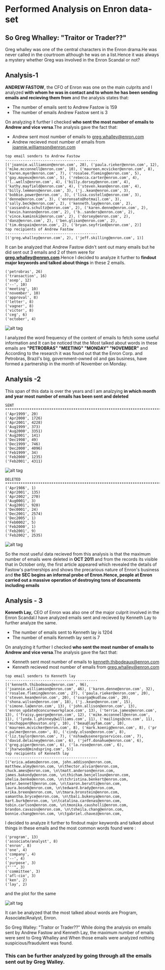 # Performed Analysis on Enron data-set

## So Greg Whalley: "Traitor or Trader??"

Greg whalley was one of the central characters in the Enron drama.He was never called in the courtroom although he was on a list.Hence it was always a mystery whether Greg was involved in the Enron Scandal or not?

## Analysis-1

**ANDREW FASTOW**, the CFO of Enron was one on the main culprits and I analyzed **with whom he was in contact and to whom he has been sending emails and recieving them from** and the analysis states that:

- The number of emails sent to Andrew Fastow is 159
- The number of emails Andrew Fastow sent is 3

On analyzing it further I checked **who sent the most number of emails to Andrew and vice versa**.The analysis gave the fact that:

- Andrew sent most number of emails to greg.whalley@enron.com
- Andrew recieved most number of emails from joannie.williamson@enron.com

```
top email senders to Andrew Fastow 
------------------------------------------
[('joannie.williamson@enron.com', 28), ('paula.rieker@enron.com', 12), ('mike.mcconnell@enron.com', 10), ('maureen.mcvicker@enron.com', 8), ('karen.myer@enron.com', 7), ('rosalee.fleming@enron.com', 5), ('gay.mayeux@enron.com', 5), ('rebecca.carter@enron.com', 4), ('l..wells@enron.com', 4), ('billy.dorsey@enron.com', 4), ('kathy.mayfield@enron.com', 4), ('steven.kean@enron.com', 4), ('billy.lemmons@enron.com', 3), ('j..kean@enron.com', 3), ('bobbie.power@enron.com', 3), ('lisa.costello@enron.com', 3), ('denne@enron.com', 3), ('enronsato@hotmail.com', 3), ('sally.beck@enron.com', 2), ('kenneth.lay@enron.com', 2), ('cassandra.schultz@enron.com', 2), ('karen.denne@enron.com', 2), ('kevin.hannon@enron.com', 2), ('b..sanders@enron.com', 2), ('vince.kaminski@enron.com', 2), ('dorsey@enron.com', 2), ('danz@enron.com', 2), ('ben.glisan@enron.com', 2), ('tim.despain@enron.com', 2), ('bryan.seyfried@enron.com', 2)]
top recipients of Andrew Fastow 
------------------------------------------
[('greg.whalley@enron.com', 2), ('jeff.skilling@enron.com', 1)]
```

It can be analyzed that Andrew Fastow didn't sent out many emails but he did sent out 3 emails and 2 of them were for **greg.whalley@enron.com**.Hence I decided to analyze it further to **findout major keywords and talked about things** in these 2 emails.

```
('petrobras', 26)
('transaction', 16)
('asep', 12)
('--', 10)
('meeting', 10)
('november', 10)
('approval', 8)
('letter', 8)
('vagner', 8)
('victor', 8)
('ceg', 6)
('october', 4)
```

![alt tag](https://github.com/ruchigupta19/Gupta_Ruchi_Spring2017/blob/master/midterm/Question1/Output/word-freequency_graph.PNG)


I analyzed the word frequency of the content of emails to fetch some useful information and It can be noticed that the Most talked about words in these emails are **"PETROBRAS" "MEETING" "MONDAY" "NOVEMBER"** and According to the research it was found out that the Enron Corp. and Petrobras, Brazil's big, government-owned oil and gas business, have formed a partnership in the month of November on Monday.

## Analysis -2 

This span of this data is over the years and I am analzying **in which month and year most number of emails has been sent and deleted**

```
SENT
*****************************************************************************
('Apr1999', 20)
('Apr2000', 1726)
('Apr2001', 4228)
('Aug1999', 373)
('Aug2000', 3351)
('Aug2001', 141)
('Dec1998', 49)
('Dec1999', 746)
('Dec2000', 4096)
('Feb1999', 34)
('Feb2000', 1235)
('Feb2001', 4311)
```

![alt tag](https://github.com/ruchigupta19/Gupta_Ruchi_Spring2017/blob/master/midterm/Question1/Output/Frequency_sent_emails.PNG)

```
DELETED
*****************************************************************************
('Apr1986', 1)
('Apr2001', 135)
('Apr2002', 270)
('Aug0001', 3)
('Aug2001', 920)
('Dec0001', 24)
('Dec2001', 2574)
('Dec2005', 1)
('Feb0002', 5)
('Feb2000', 1)
('Feb2001', 9)
('Feb2002', 2535)
```

![alt tag](https://github.com/ruchigupta19/Gupta_Ruchi_Spring2017/blob/master/midterm/Question1/Output/Frequency_deleted_emails.PNG)


So the most useful data recieved from this analysis is that the maximum number of emails were deleted in **OCT 2011** and from the records its visible that in October only, the first article appeared which revealed the details of Fastow's partnerships and shows the precarious nature of Enron's business and **the SEC begins an informal probe of Enron.Hence, people at Enron carried out a massive operation of destroying tons of documents including emails**

## Analysis - 3

**Kenneth Lay,** CEO of Enron was also one of the major culprit involved in the Enron Scandal.I have analyzed emails sent and recieved by Kenneth Lay to further analyze the same.

- The number of emails sent to Kenneth lay is 1204
- The number of emails Kenneth lay sent is 7

On analyzing it further I checked **who sent the most number of emails to Andrew and vice versa**.The analysis gave the fact that:

- Kenneth sent most number of emails to kenneth.thibodeaux@enron.com
- Kenneth recieved most number of emails from greg.whalley@enron.com

```
top email senders to Kenneth lay 
------------------------------------------
[('kenneth.thibodeaux@enron.com', 96), ('joannie.williamson@enron.com', 46), ('karen.denne@enron.com', 32), ('rosalee.fleming@enron.com', 27), ('paula.rieker@enron.com', 20), ('steven.kean@enron.com', 20), ('svarga@kudlow.com', 20), ('shona.wilson@enron.com', 18), ('j..kean@enron.com', 15), ('simone.la@enron.com', 13), ('john.allison@enron.com', 13), ('enron_update@concureworkplace.com', 13), ('terrie.james@enron.com', 13), ('fraisy.george@enron.com', 12), ('mike.mcconnell@enron.com', 11), ('lynda.l.phinney@williams.com', 11), ('mailings@cnn.com', 11), ('mschopper@houston.org', 10), ('beau@layfam.com', 10), ('maureen.mcvicker@enron.com', 8), ('mark.koenig@enron.com', 8), ('pr <.palmer@enron.com>', 8), ('cindy.olson@enron.com', 8), ('liz.taylor@enron.com', 7), ('nshaw@usenergyservices.com', 7), ('david.delainey@enron.com', 6), ('jeff.donahue@enron.com', 6), ('greg.piper@enron.com', 6), ('la.rose@enron.com', 6), ('jharwood@mindspring.com', 5)]
top recipients of Kenneth lay 
------------------------------------------
[("erica.adams@enron.com, john.addison@enron.com, matthew.almy@enron.com, \n\thector.alviar@enron.com, chuck.ames@enron.com, \n\tmatt.anderson@enron.com, james.bakondy@enron.com, \n\thicham.benjelloun@enron.com, shelia.benke@enron.com, \n\tchristina.benkert@enron.com, peter.bennett@enron.com, \n\taaron.berutti@enron.com, laura.bosek@enron.com, \n\tedward.brady@enron.com, erika.breen@enron.com, \n\tmara.bronstein@enron.com, samantha.bryce@enron.com, \n\tbali.bukenya@enron.com, bart.burk@enron.com, \n\tcatalina.cardenas@enron.com, tobin.carlson@enron.com, \n\tmonika.causholli@enron.com, brandon.cavazos@enron.com, \n\tsheila.chang@enron.com, bonnie.chang@enron.com, \n\tgabriel.chavez@enron.com,
```
I decided to analyze it further to findout major keywords and talked about things in these emails and the most common words found were :

```
('program', 13)
('associate/analyst', 8)
('enron', 8)
('one', 4)
('company', 4)
('--', 4)
('purpose', 3)
("''", 3)
('committee', 3)
('afl-cio', 3)
('ken', 2)
('lay', 2)
```
and the plot for the same

![alt tag](https://github.com/ruchigupta19/Gupta_Ruchi_Spring2017/blob/master/midterm/Question1/Output/Word_freq_kenneth.PNG)

It can be analyzed that the most talked about words are Program, Associate/Analyst, Enron.

So Greg Walley: "Traitor or Trader??"
While doing the analysis on emails sent by Andrew Fastow and Kenneth Lay, the maximum number of emails were sent to Greg Whalley and When those emails were analyzed nothing suspicious/fraudulent was found.

### This can be further analyzed by going through all the emails sent out by Greg Walley.



